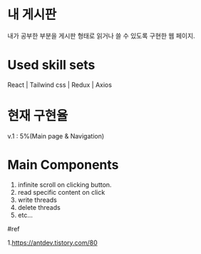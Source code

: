 # 내 게시판

내가 공부한 부분을 게시판 형태로 읽거나 쓸 수 있도록 구현한 웹 페이지.

# Used skill sets

React | Tailwind css | Redux | Axios

# 현재 구현율

v.1 : 5%(Main page & Navigation)

# Main Components

1. infinite scroll on clicking button.
2. read specific content on click
3. write threads
4. delete threads
5. etc...

#ref

1.https://antdev.tistory.com/80
